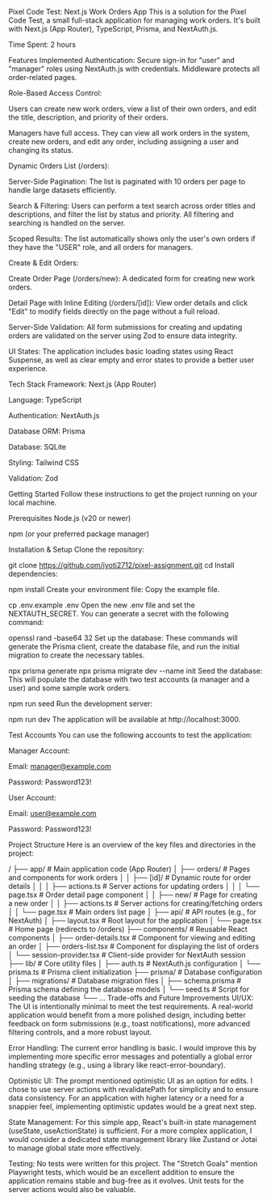 Pixel Code Test: Next.js Work Orders App
This is a solution for the Pixel Code Test, a small full-stack application for managing work orders. It's built with Next.js (App Router), TypeScript, Prisma, and NextAuth.js.

Time Spent: 2 hours

Features Implemented
Authentication: Secure sign-in for "user" and "manager" roles using NextAuth.js with credentials. Middleware protects all order-related pages.

Role-Based Access Control:

Users can create new work orders, view a list of their own orders, and edit the title, description, and priority of their orders.

Managers have full access. They can view all work orders in the system, create new orders, and edit any order, including assigning a user and changing its status.

Dynamic Orders List (/orders):

Server-Side Pagination: The list is paginated with 10 orders per page to handle large datasets efficiently.

Search & Filtering: Users can perform a text search across order titles and descriptions, and filter the list by status and priority. All filtering and searching is handled on the server.

Scoped Results: The list automatically shows only the user's own orders if they have the "USER" role, and all orders for managers.

Create & Edit Orders:

Create Order Page (/orders/new): A dedicated form for creating new work orders.

Detail Page with Inline Editing (/orders/[id]): View order details and click "Edit" to modify fields directly on the page without a full reload.

Server-Side Validation: All form submissions for creating and updating orders are validated on the server using Zod to ensure data integrity.

UI States: The application includes basic loading states using React Suspense, as well as clear empty and error states to provide a better user experience.

Tech Stack
Framework: Next.js (App Router)

Language: TypeScript

Authentication: NextAuth.js

Database ORM: Prisma

Database: SQLite

Styling: Tailwind CSS

Validation: Zod

Getting Started
Follow these instructions to get the project running on your local machine.

Prerequisites
Node.js (v20 or newer)

npm (or your preferred package manager)

Installation & Setup
Clone the repository:

git clone <https://github.com/jyoti2712/pixel-assignment.git>
cd <pixel-assignment>
Install dependencies:

npm install
Create your environment file: Copy the example file.


cp .env.example .env
Open the new .env file and set the NEXTAUTH_SECRET. You can generate a secret with the following command:

openssl rand -base64 32
Set up the database: These commands will generate the Prisma client, create the database file, and run the initial migration to create the necessary tables.

npx prisma generate
npx prisma migrate dev --name init
Seed the database: This will populate the database with two test accounts (a manager and a user) and some sample work orders.

npm run seed
Run the development server:

npm run dev
The application will be available at http://localhost:3000.

Test Accounts
You can use the following accounts to test the application:

Manager Account:

Email: manager@example.com

Password: Password123!

User Account:

Email: user@example.com

Password: Password123!

Project Structure
Here is an overview of the key files and directories in the project:

/
├── app/                  # Main application code (App Router)
│   ├── orders/           # Pages and components for work orders
│   │   ├── [id]/         # Dynamic route for order details
│   │   │   ├── actions.ts  # Server actions for updating orders
│   │   │   └── page.tsx    # Order detail page component
│   │   ├── new/          # Page for creating a new order
│   │   ├── actions.ts    # Server actions for creating/fetching orders
│   │   └── page.tsx      # Main orders list page
│   ├── api/              # API routes (e.g., for NextAuth)
│   ├── layout.tsx        # Root layout for the application
│   └── page.tsx          # Home page (redirects to /orders)
├── components/           # Reusable React components
│   ├── order-details.tsx # Component for viewing and editing an order
│   ├── orders-list.tsx   # Component for displaying the list of orders
│   └── session-provider.tsx # Client-side provider for NextAuth session
├── lib/                  # Core utility files
│   ├── auth.ts           # NextAuth.js configuration
│   └── prisma.ts         # Prisma client initialization
├── prisma/               # Database configuration
│   ├── migrations/       # Database migration files
│   ├── schema.prisma     # Prisma schema defining the database models
│   └── seed.ts           # Script for seeding the database
└── ...
Trade-offs and Future Improvements
UI/UX: The UI is intentionally minimal to meet the test requirements. A real-world application would benefit from a more polished design, including better feedback on form submissions (e.g., toast notifications), more advanced filtering controls, and a more robust layout.

Error Handling: The current error handling is basic. I would improve this by implementing more specific error messages and potentially a global error handling strategy (e.g., using a library like react-error-boundary).

Optimistic UI: The prompt mentioned optimistic UI as an option for edits. I chose to use server actions with revalidatePath for simplicity and to ensure data consistency. For an application with higher latency or a need for a snappier feel, implementing optimistic updates would be a great next step.

State Management: For this simple app, React's built-in state management (useState, useActionState) is sufficient. For a more complex application, I would consider a dedicated state management library like Zustand or Jotai to manage global state more effectively.

Testing: No tests were written for this project. The "Stretch Goals" mention Playwright tests, which would be an excellent addition to ensure the application remains stable and bug-free as it evolves. Unit tests for the server actions would also be valuable.